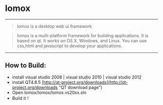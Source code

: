 # lomox #
----------
> lomox is a desktop web ui framework 

>lomox is a multi-platform framework for building applications. It is based on qt.
It works on OS X, Windows, and Linux.
You can use css,html and javascript to develop your applications.

----------
## How to Build: ##
- install visual studio 2008 | visual studio 2010 | visual studio 2012
- install QT4.8.5   [http://qt-project.org/downloads](http://qt-project.org/downloads "QT download page")
- Open lomox/lomox/lomox.vs20xx.sln
- Build it！